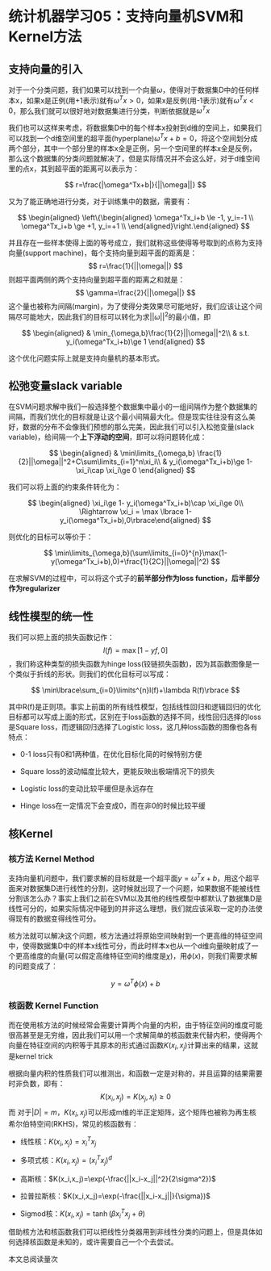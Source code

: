 # 统计机器学习05：支持向量机SVM和Kernel方法



支持向量的引入
--------------

对于一个分类问题，我们如果可以找到一个向量$\omega$，使得对于数据集D中的任何样本x，如果x是正例(用+1表示)就有$\omega^Tx> 0$，如果x是反例(用-1表示)就有$\omega^Tx<0$，那么我们就可以很好地对数据集进行分类，判断依据就是$\omega^Tx$

我们也可以这样来考虑，将数据集D中的每个样本x投射到d维的空间上，如果我们可以找到一个d维空间里的超平面(hyperplane)$\omega^Tx+b=0$，将这个空间划分成两个部分，其中一个部分里的样本x全是正例，另一个空间里的样本x全是反例，那么这个数据集的分类问题就解决了，但是实际情况并不会这么好，对于d维空间里的点x，其到超平面的距离可以表示为：

$$
r=\frac{|\omega^Tx+b|}{||\omega||}
$$

又为了能正确地进行分类，对于训练集中的数据，需要有：

$$
\begin{aligned}
    \left\{\begin{aligned}
        \omega^Tx_i+b \le -1, y_i=-1 \\
        \omega^Tx_i+b \ge +1, y_i=+1 \\
        \end{aligned}\right.\end{aligned}
$$

并且存在一些样本使得上面的等号成立，我们就称这些使得等号取到的点称为支持向量(support machine)，每个支持向量到超平面的距离是：
$$
r=\frac{1}{||\omega||}
$$
则超平面两侧的两个支持向量到超平面的距离之和就是：
$$
\gamma=\frac{2}{||\omega||}
$$
这个量也被称为间隔(margin)，为了使得分类效果尽可能地好，我们应该让这个间隔尽可能地大，因此我们的目标可以转化为求$||\omega||^2$的最小值，即 

$$
\begin{aligned}
        & \min_{\omega,b}\frac{1}{2}||\omega||^2\\
        & s.t. y_i(\omega^Tx_i+b)\ge 1
    \end{aligned}
$$

这个优化问题实际上就是支持向量机的基本形式。



松弛变量slack variable
----------------------

在SVM问题求解中我们一般选择整个数据集中最小的一组间隔作为整个数据集的间隔，而我们优化的目标就是让这个最小间隔最大化。但是现实往往没有这么美好，数据的分布不会像我们预想的那么完美，因此我们可以引入松弛变量(slack variable)，给间隔一个**上下浮动的空间**，即可以将问题转化成：

$$
\begin{aligned}
        & \min\limits_{\omega,b} \frac{1}{2}||\omega||^2+C\sum\limits_{i=1}^n\xi_i\\
        & y_i(\omega^Tx_i+b)\ge 1-\xi_i\cap \xi_i\ge 0
    \end{aligned}
$$

我们可以将上面的约束条件转化为： 

$$
\begin{aligned}
    \xi_i\ge 1- y_i(\omega^Tx_i+b)\cap \xi_i\ge 0\\
    \Rightarrow \xi_i = \max \lbrace 1- y_i(\omega^Tx_i+b),0\rbrace\end{aligned}
$$

则优化的目标可以等价于：

$$
\min\limits_{\omega,b}(\sum\limits_{i=0}^{n}\max(1-y(\omega^Tx_i+b),0)+\frac{1}{2C}||\omega||^2)
$$

在求解SVM的过程中，可以将这个式子的**前半部分作为loss function，后半部分作为regularizer**

线性模型的统一性
----------------

我们可以把上面的损失函数记作： $$l(f)=\max [1-yf, 0]$$，我们称这种类型的损失函数为hinge loss(铰链损失函数)，因为其函数图像是一个类似于折线的形状。则我们的优化目标可以写成：

$$
\min\lbrace\sum_{i=0}\limits^{n}l(f)+\lambda R(f)\rbrace
$$

其中R(f)是正则项。事实上前面的所有线性模型，包括线性回归和逻辑回归的优化目标都可以写成上面的形式，区别在于loss函数的选择不同，线性回归选择的loss是Square loss，而逻辑回归选择了Logistic loss，这几种loss函数的图像也各有特点：

-   0-1 loss只有0和1两种值，在优化目标化简的时候特别方便

-   Square loss的波动幅度比较大，更能反映出极端情况下的损失

-   Logistic loss的变动比较平缓但是永远存在

-   Hinge loss在一定情况下会变成0，而在非0的时候比较平缓

核Kernel
--------

### 核方法 Kernel Method

支持向量机问题中，我们要求解的目标就是一个超平面$y=\omega^Tx+b$，用这个超平面来对数据集D进行线性的分割，这时候就出现了一个问题，如果数据不能被线性分割该怎么办？事实上我们之前在SVM以及其他的线性模型中都默认了数据集D是线性可分的，如果实际情况中碰到的并非这么理想，我们就应该采取一定的办法使得现有的数据变得线性可分。

核方法就可以解决这个问题，核方法通过将原始空间映射到一个更高维的特征空间中，使得数据集D中的样本x线性可分，而此时样本x也从一个d维向量映射成了一个更高维度的向量(可以假定高维特征空间的维度是$\chi$)，用$\phi(x)$，则我们需要求解的问题变成了：

$$
y=\omega^T\phi(x)+b
$$


### 核函数 Kernel Function

而在使用核方法的时候经常会需要计算两个向量的内积，由于特征空间的维度可能很高甚至是无穷维，因此我们可以用一个求解简单的核函数来代替内积，使得两个向量在特征空间的内积等于其原本的形式通过函数$K(x_i,x_j)$计算出来的结果，这就是kernel trick

根据向量内积的性质我们可以推测出，和函数一定是对称的，并且运算的结果需要时非负数，即有：
$$K(x_i,x_j)=K(x_j,x_i)\ge 0$$而 对于$|D|=m$，$K(x_i,x_j)$可以形成m维的半正定矩阵，这个矩阵也被称为再生核希尔伯特空间(RKHS)，常见的核函数有：

-   线性核：$K(x_i,x_j)=x_i^Tx_j$

-   多项式核：$K(x_i,x_j)=(x_i^Tx_j)^d$

-   高斯核：$K(x_i,x_j)=\exp(-\frac{||x_i-x_j||^2}{2\sigma^2})$

-   拉普拉斯核：$K(x_i,x_j)=\exp(-\frac{||x_i-x_j||}{\sigma})$

-   Sigmod核：$K(x_i,x_j)=\tanh (\beta x_i^Tx_j+\theta)$

借助核方法和核函数我们可以把线性分类器用到非线性分类的问题上，但是具体如何选择核函数是未知的，或许需要自己一个个去尝试。

<span id="busuanzi_container_page_pv">本文总阅读量<span id="busuanzi_value_page_pv"></span>次</span>
